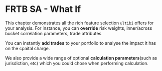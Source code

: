 # FRTB SA - What If

This chapter demonstrates all the rich feature selection `ultibi` offers for your analysis. For instance, you can **override** risk weights, inner/across bucket correlation parameters, trade attributes.

You can instantly **add trades** to your portfolio to analyse the impact it has on the cpaital charge.

We also provide a wide range of optional **calculation parameters**(such as jurisdiction, etc) which you could chose when performing calculation.
